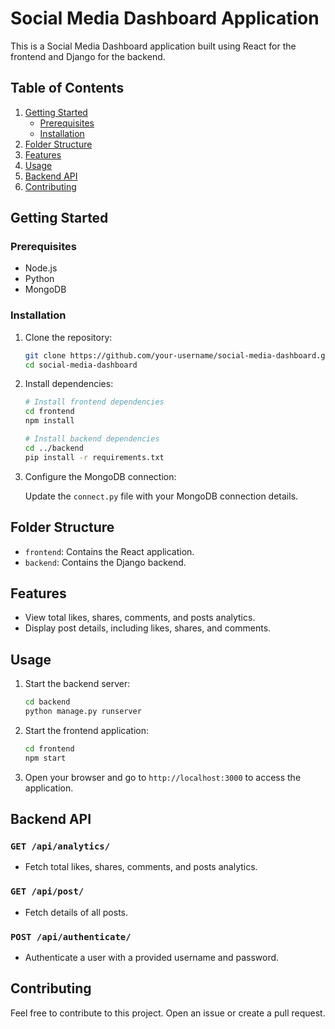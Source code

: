 # Social Media Dashboard Application

This is a Social Media Dashboard application built using React for the frontend and Django for the backend.

## Table of Contents

1. [Getting Started](#getting-started)
    - [Prerequisites](#prerequisites)
    - [Installation](#installation)
2. [Folder Structure](#folder-structure)
3. [Features](#features)
4. [Usage](#usage)
5. [Backend API](#backend-api)
6. [Contributing](#contributing)

## Getting Started

### Prerequisites

- Node.js
- Python
- MongoDB

### Installation

1. Clone the repository:

    ```bash
    git clone https://github.com/your-username/social-media-dashboard.git
    cd social-media-dashboard
    ```

2. Install dependencies:

    ```bash
    # Install frontend dependencies
    cd frontend
    npm install

    # Install backend dependencies
    cd ../backend
    pip install -r requirements.txt
    ```

3. Configure the MongoDB connection:

    Update the `connect.py` file with your MongoDB connection details.

## Folder Structure

- `frontend`: Contains the React application.
- `backend`: Contains the Django backend.

## Features

- View total likes, shares, comments, and posts analytics.
- Display post details, including likes, shares, and comments.

## Usage

1. Start the backend server:

    ```bash
    cd backend
    python manage.py runserver
    ```

2. Start the frontend application:

    ```bash
    cd frontend
    npm start
    ```

3. Open your browser and go to `http://localhost:3000` to access the application.

## Backend API

### `GET /api/analytics/`

- Fetch total likes, shares, comments, and posts analytics.

### `GET /api/post/`

- Fetch details of all posts.

### `POST /api/authenticate/`

- Authenticate a user with a provided username and password.

## Contributing

Feel free to contribute to this project. Open an issue or create a pull request.
